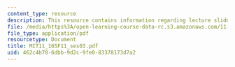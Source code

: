 ```yaml
---
content_type: resource
description: This resource contains information regarding lecture slides.
file: /media/https%3A/open-learning-course-data-rc.s3.amazonaws.com/11-165-infrastructure-and-energy-technology-challenges-fall-2011/462c4b706dbb9d2c9fe083378173d7a2_MIT11_165F11_ses03.pdf
file_type: application/pdf
resourcetype: Document
title: MIT11_165F11_ses03.pdf
uid: 462c4b70-6dbb-9d2c-9fe0-83378173d7a2
---
```

